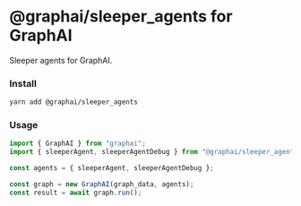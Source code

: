 
# @graphai/sleeper_agents for GraphAI

Sleeper agents for GraphAI.

### Install

```sh
yarn add @graphai/sleeper_agents
```

### Usage

```typescript
import { GraphAI } from "graphai";
import { sleeperAgent, sleeperAgentDebug } from "@graphai/sleeper_agents";

const agents = { sleeperAgent, sleeperAgentDebug };

const graph = new GraphAI(graph_data, agents);
const result = await graph.run();
```

